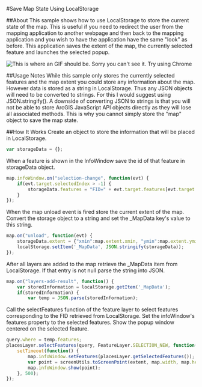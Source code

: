 #Save Map State Using LocalStorage

##About
This sample shows how to use LocalStorage to store the current state of the map. This is useful if you need to redirect the user from the mapping application to another webpage and then back to the mapping application and you wish to have the application have the same "look" as before. This application saves the extent of the map, the currently selected feature and launches the selected popup.

![This is where an GIF should be. Sorry you can't see it. Try using Chrome](SaveMapState.gif "Application Demo")

##Usage Notes
While this sample only stores the currently selected features and the map extent you could store any information about the map. However data is stored as a string in LocalStorage. Thus any JSON objects will need to be converted to strings. For this I would suggest using JSON.stringify(). A downside of converting JSON to strings is that you will not be able to store ArcGIS JavaScript API objects directly as they will lose all associated methods. This is why you cannot simply store the "map" object to save the map state.


##How It Works
Create an object to store the information that will be placed in LocalStorage.
```javascript
var storageData = {};
```

When a feature is shown in the InfoWindow save the id of that feature in storageData object.
```javascript
map.infoWindow.on("selection-change", function(evt) {
	if(evt.target.selectedIndex > -1) {
		storageData.features = "FID=" + evt.target.features[evt.target.selectedIndex].attributes.FID;
	}
});
```

When the map unload event is fired store the current extent of the map. Convert the storage object to a string and set the _MapData key's value to this string.
```javascript
map.on("unload", function(evt) {
	storageData.extent = {"xmin":map.extent.xmin, "ymin":map.extent.ymin, "xmax":map.extent.xmax, "ymax":map.extent.ymax};
	localStorage.setItem('_MapData', JSON.stringify(storageData));
});
```

After all layers are added to the map retrieve the _MapData item from LocalStorage. If that entry is not null parse the string into JSON.
```javascript
map.on("layers-add-result", function() {
	var storedInformation = localStorage.getItem('_MapData');
	if(storedInformation) {
		var temp = JSON.parse(storedInformation);
```

Call the selectFeatures function of the feature layer to select features corresponding to the FID retrieved from LocalStorage. Set the infoWindow's features property to the selected features. Show the popup window centered on the selected feature.
```javascript
query.where = temp.features;
placesLayer.selectFeatures(query, FeatureLayer.SELECTION_NEW, function(results) {
	setTimeout(function() {
		map.infoWindow.setFeatures(placesLayer.getSelectedFeatures());
		var point = screenUtils.toScreenPoint(extent, map.width, map.height, new Point(map.infoWindow.features[0].geometry.x, map.infoWindow.features[0].geometry.y, map.spatialReference));
		map.infoWindow.show(point);
	}, 500);
});
```
